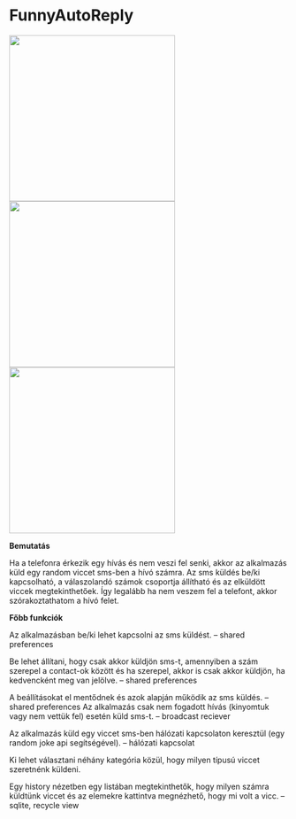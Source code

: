 # FunnyAutoReply

<p float="left">
  <img src="https://user-images.githubusercontent.com/58141904/144222056-2938fba7-5dbf-421c-af92-5d4cf40256f9.png" width="300" >
  <img src="https://user-images.githubusercontent.com/58141904/144222675-eabc7238-f468-4262-a2a5-46b3719e247c.png" width="300" >
  <img src="https://user-images.githubusercontent.com/58141904/144223138-3d8f0885-893e-4521-b8bd-fe41e9dc1f56.png" width="300" >
</p>

**Bemutatás**

Ha a telefonra érkezik egy hívás és nem veszi fel senki, akkor az alkalmazás küld egy random 
viccet sms-ben a hívó számra. Az sms küldés be/ki kapcsolható, a válaszolandó számok 
csoportja állítható és az elküldött viccek megtekinthetőek. Így legalább ha nem veszem fel a 
telefont, akkor szórakoztathatom a hívó felet.

**Főbb funkciók**

Az alkalmazásban be/ki lehet kapcsolni az sms küldést. – shared preferences

Be lehet állítani, hogy csak akkor küldjön sms-t, amennyiben a szám szerepel a contact-ok 
között és ha szerepel, akkor is csak akkor küldjön, ha kedvencként meg van jelölve. – shared 
preferences

A beállításokat el mentődnek és azok alapján működik az sms küldés. – shared preferences
Az alkalmazás csak nem fogadott hívás (kinyomtuk vagy nem vettük fel) esetén küld sms-t.
– broadcast reciever

Az alkalmazás küld egy viccet sms-ben hálózati kapcsolaton keresztül (egy random joke api 
segítségével). – hálózati kapcsolat

Ki lehet választani néhány kategória közül, hogy milyen típusú viccet szeretnénk küldeni.

Egy history nézetben egy listában megtekinthetők, hogy milyen számra küldtünk viccet és az 
elemekre kattintva megnézhető, hogy mi volt a vicc. – sqlite, recycle view
